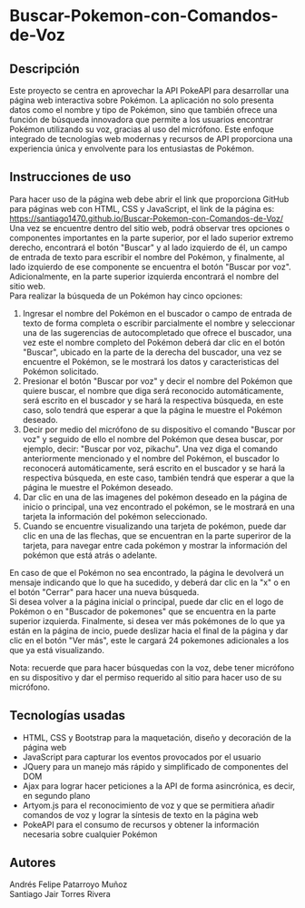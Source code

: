 # Buscar-Pokemon-con-Comandos-de-Voz
## Descripción
Este proyecto se centra en aprovechar la API PokeAPI para desarrollar una página web interactiva sobre Pokémon. La aplicación no solo presenta datos como el nombre y tipo de Pokémon, sino que también ofrece una función de búsqueda innovadora que permite a los usuarios encontrar Pokémon utilizando su voz, gracias al uso del micrófono. Este enfoque integrado de tecnologías web modernas y recursos de API proporciona una experiencia única y envolvente para los entusiastas de Pokémon.
## Instrucciones de uso
Para hacer uso de la página web debe abrir el link que proporciona GitHub para páginas web con HTML, CSS y JavaScript, el link de la página es: https://santiago1470.github.io/Buscar-Pokemon-con-Comandos-de-Voz/  
Una vez se encuentre dentro del sitio web, podrá observar tres opciones o componentes importantes en la parte superior, por el lado superior extremo derecho, encontrará el botón "Buscar" y al lado izquierdo de él, un campo de entrada de texto para escribir el nombre del Pokémon, y finalmente, al lado izquierdo de ese componente se encuentra el botón "Buscar por voz". Adicionalmente, en la parte superior izquierda encontrará el nombre del sitio web.  
Para realizar la búsqueda de un Pokémon hay cinco opciones:  
1. Ingresar el nombre del Pokémon en el buscador o campo de entrada de texto de forma completa o escribir parcialmente el nombre y seleccionar una de las sugerencias de autocompletado que ofrece el buscador, una vez este el nombre completo del Pokémon deberá dar clic en el botón "Buscar", ubicado en la parte de la derecha del buscador, una vez se encuentre el Pokémon, se le mostrará los datos y caracteristicas del Pokémon solicitado.
2. Presionar el botón "Buscar por voz" y decir el nombre del Pokémon que quiere buscar, el nombre que diga será reconocido automáticamente, será escrito en el buscador y se hará la respectiva búsqueda, en este caso, solo tendrá que esperar a que la página le muestre el Pokémon deseado.
3. Decir por medio del micrófono de su dispositivo el comando "Buscar por voz" y seguido de ello el nombre del Pokémon que desea buscar, por ejemplo, decir: "Buscar por voz, pikachu". Una vez diga el comando anteriormente mencionado y el nombre del Pokémon, el buscador lo reconocerá automáticamente, será escrito en el buscador y se hará la respectiva búsqueda, en este caso, también tendrá que esperar a que la página le muestre el Pokémon deseado.
4. Dar clic en una de las imagenes del pokémon deseado en la página de inicio o principal, una vez encontrado el pokémon, se le mostrará en una tarjeta la información del pokémon seleccionado.
5. Cuando se encuentre visualizando una tarjeta de pokémon, puede dar clic en una de las flechas, que se encuentran en la parte superiror de la tarjeta, para navegar entre cada pokémon y mostrar la información del pokémon que está atrás o adelante.
  
En caso de que el Pokémon no sea encontrado, la página le devolverá un mensaje indicando que lo que ha sucedido, y deberá dar clic en la "x" o en el botón "Cerrar" para hacer una nueva búsqueda.  
Si desea volver a la página inicial o principal, puede dar clic en el logo de Pokémon o en "Buscador de pokemones" que se encuentra en la parte superior izquierda. Finalmente, si desea ver más pokémones de lo que ya están en la página de incio, puede deslizar hacia el final de la página y dar clic en el botón "Ver más", este le cargará 24 pokemones adicionales a los que ya está visualizando.  
  
Nota: recuerde que para hacer búsquedas con la voz, debe tener micrófono en su dispositivo y dar el permiso requerido al sitio para hacer uso de su micrófono.

## Tecnologías usadas
* HTML, CSS y Bootstrap para la maquetación, diseño y decoración de la página web
* JavaScript para capturar los eventos provocados por el usuario
* JQuery para un manejo más rápido y simplificado de componentes del DOM
* Ajax para lograr hacer peticiones a la API de forma asincrónica, es decir, en segundo plano
* Artyom.js para el reconocimiento de voz y que se permitiera añadir comandos de voz y lograr la síntesis de texto en la página web
* PokeAPI para el consumo de recursos y obtener la información necesaria sobre cualquier Pokémon

## Autores
Andrés Felipe Patarroyo Muñoz  
Santiago Jair Torres Rivera
